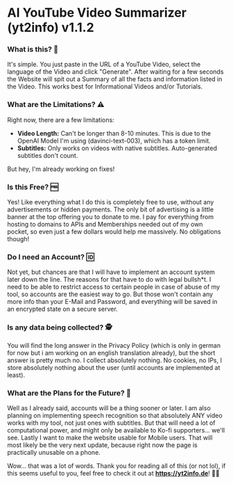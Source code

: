 # AI YouTube Video Summarizer (yt2info) v1.1.2

### What is this? :thinking:
It's simple. You just paste in the URL of a YouTube Video, select the language of the Video and click "Generate". After waiting for a few seconds the Website will spit out a Summary of all the facts and information listed in the Video. This works best for Informational Videos and/or Tutorials.
### What are the Limitations? :warning:
Right now, there are a few limitations:
- **Video Length:** Can't be longer than 8-10 minutes. This is due to the OpenAI Model I'm using (davinci-text-003), which has a token limit.
- **Subtitles:** Only works on videos with native subtitles. Auto-generated subtitles don't count.

But hey, I'm already working on fixes!

### Is this Free? :free:
Yes! Like everything what I do this is completely free to use, without any advertisements or hidden payments. The only bit of advertising is a little banner at the top offering you to donate to me. I pay for everything from hosting to domains to APIs and Memberships needed out of my own pocket, so even just a few dollars would help me massively. No obligations though!

### Do I need an Account? :id:
Not yet, but chances are that I will have to implement an account system later down the line. The reasons for that have to do with legal bullsh*t. I need to be able to restrict access to certain people in case of abuse of my tool, so accounts are the easiest way to go. But those won't contain any more info than your E-Mail and Password, and everything will be saved in an encrypted state on a secure server.

### Is any data being collected? 🕵️
You will find the long answer in the Privacy Policy (which is only in german for now but i am working on an english translation already), but the short answer is pretty much no. I collect absolutely nothing. No cookies, no IPs, I store absolutely nothing about the user (until accounts are implemented at least). 

### What are the Plans for the Future? :rocket:
Well as I already said, accounts will be a thing sooner or later. I am also planning on implementing speech recognition so that absolutely ANY video works with my tool, not just ones with subtitles. But that will need a lot of computational power, and might only be available to Ko-fi supporters... we'll see. Lastly I want to make the website usable for Mobile users. That will most likely be the very next update, because right now the page is practically unusable on a phone.

Wow... that was a lot of words. Thank you for reading all of this (or not lol), if this seems useful to you, feel free to check it out at **https://yt2info.de**! :purple_heart::sparkles:
